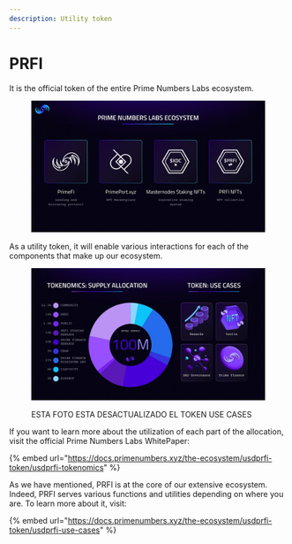```yaml
---
description: Utility token
---
```


# PRFI

It is the official token of the entire Prime Numbers Labs ecosystem.&#x20;

<figure><img src=".gitbook/assets/Copia de PF Whitepaper (1).jpg" alt=""><figcaption></figcaption></figure>

As a utility token, it will enable various interactions for each of the components that make up our ecosystem.

<figure><img src=".gitbook/assets/TOKENOMICS.jpg" alt=""><figcaption><p>ESTA FOTO ESTA DESACTUALIZADO EL TOKEN USE CASES</p></figcaption></figure>

If you want to learn more about the utilization of each part of the allocation, visit the official Prime Numbers Labs WhitePaper:

{% embed url="https://docs.primenumbers.xyz/the-ecosystem/usdprfi-token/usdprfi-tokenomics" %}

As we have mentioned, PRFI is at the core of our extensive ecosystem. Indeed, PRFI serves various functions and utilities depending on where you are. To learn more about it, visit:

{% embed url="https://docs.primenumbers.xyz/the-ecosystem/usdprfi-token/usdprfi-use-cases" %}
